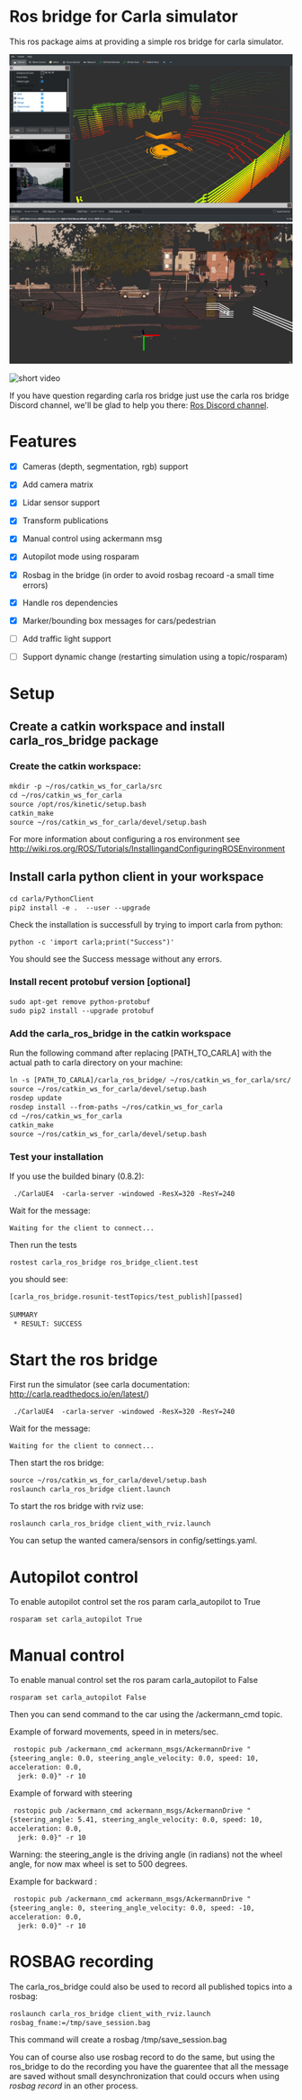 
# Ros bridge for Carla simulator

This ros package aims at providing a simple ros bridge for carla simulator.

![rviz setup](./assets/rviz_carla_default.png "rviz")
![depthcloud](./assets/depth_cloud_and_lidar.png "depthcloud")

![short video](https://youtu.be/S_NoN2GBtdY)

If you have question regarding carla ros bridge just use the carla ros bridge Discord channel, we'll be glad to help you there:
[Ros Discord channel](https://discord.gg/JU8Bjc8).

# Features

- [x] Cameras (depth, segmentation, rgb) support
- [x] Add camera matrix
- [x] Lidar sensor support
- [x] Transform publications
- [x] Manual control using ackermann msg
- [x] Autopilot mode using rosparam 
- [x] Rosbag in the bridge (in order to avoid rosbag recoard -a small time errors)
- [x] Handle ros dependencies
- [x] Marker/bounding box messages for cars/pedestrian
- [ ] Add traffic light support
- [ ] Support dynamic change (restarting simulation using a topic/rosparam)


# Setup

## Create a catkin workspace and install carla_ros_bridge package

### Create the catkin workspace:

    mkdir -p ~/ros/catkin_ws_for_carla/src
    cd ~/ros/catkin_ws_for_carla
    source /opt/ros/kinetic/setup.bash
    catkin_make 
    source ~/ros/catkin_ws_for_carla/devel/setup.bash
    
For more information about configuring a ros environment see 
http://wiki.ros.org/ROS/Tutorials/InstallingandConfiguringROSEnvironment

## Install carla python client in your workspace

    cd carla/PythonClient
    pip2 install -e .  --user --upgrade   
    
Check the installation is successfull by trying to import carla from python:

    python -c 'import carla;print("Success")'
    
You should see the Success message without any errors.

### Install recent protobuf version [optional]

    sudo apt-get remove python-protobuf
    sudo pip2 install --upgrade protobuf

    
### Add the carla_ros_bridge in the catkin workspace
    
Run the following command after replacing [PATH_TO_CARLA] with the actual path to carla directory on your machine:

    ln -s [PATH_TO_CARLA]/carla_ros_bridge/ ~/ros/catkin_ws_for_carla/src/
    source ~/ros/catkin_ws_for_carla/devel/setup.bash
    rosdep update
    rosdep install --from-paths ~/ros/catkin_ws_for_carla
    cd ~/ros/catkin_ws_for_carla
    catkin_make
    source ~/ros/catkin_ws_for_carla/devel/setup.bash
    

### Test your installation
    
If you use the builded binary (0.8.2):

     ./CarlaUE4  -carla-server -windowed -ResX=320 -ResY=240

    
Wait for the message:

    Waiting for the client to connect...
    
Then run the tests
    
    rostest carla_ros_bridge ros_bridge_client.test
    
you should see:

    [carla_ros_bridge.rosunit-testTopics/test_publish][passed]

    SUMMARY
     * RESULT: SUCCESS


    
# Start the ros bridge

First run the simulator (see carla documentation: http://carla.readthedocs.io/en/latest/)

     ./CarlaUE4  -carla-server -windowed -ResX=320 -ResY=240


Wait for the message:

    Waiting for the client to connect...

Then start the ros bridge:

    source ~/ros/catkin_ws_for_carla/devel/setup.bash
    roslaunch carla_ros_bridge client.launch
    
To start the ros bridge with rviz use:

    roslaunch carla_ros_bridge client_with_rviz.launch
    
You can setup the wanted camera/sensors in config/settings.yaml.

# Autopilot control

To enable autopilot control set the ros param carla_autopilot to True

    rosparam set carla_autopilot True
    
# Manual control 

To enable manual control set the ros param carla_autopilot to False

    rosparam set carla_autopilot False
    

Then you can send command to the car using the /ackermann_cmd topic.

Example of forward movements, speed in in meters/sec.

     rostopic pub /ackermann_cmd ackermann_msgs/AckermannDrive "{steering_angle: 0.0, steering_angle_velocity: 0.0, speed: 10, acceleration: 0.0,
      jerk: 0.0}" -r 10
  
  
Example of forward with steering
  
     rostopic pub /ackermann_cmd ackermann_msgs/AckermannDrive "{steering_angle: 5.41, steering_angle_velocity: 0.0, speed: 10, acceleration: 0.0,
      jerk: 0.0}" -r 10
      
  Warning: the steering_angle is the driving angle (in radians) not the wheel angle, for now max wheel is set to 500 degrees.
  
  
Example for backward :

     rostopic pub /ackermann_cmd ackermann_msgs/AckermannDrive "{steering_angle: 0, steering_angle_velocity: 0.0, speed: -10, acceleration: 0.0,
      jerk: 0.0}" -r 10


# ROSBAG recording

The carla_ros_bridge could also be used to record all published topics into a rosbag:

    roslaunch carla_ros_bridge client_with_rviz.launch rosbag_fname:=/tmp/save_session.bag

This command will create a rosbag /tmp/save_session.bag

You can of course also use rosbag record to do the same, but using the ros_bridge to do the recording you have the guarentee that all the message are saved without small desynchronization that could occurs when using *rosbag record* in an other process.


